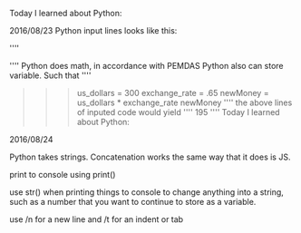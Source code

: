 Today I learned about Python:

2016/08/23
Python input lines looks like this:

''''
>>>
''''
Python does math, in accordance with PEMDAS
Python also can store variable.
Such that
''''
>>> us_dollars = 300
>>> exchange_rate = .65
>>> newMoney = us_dollars * exchange_rate
>>> newMoney
''''
the above lines of inputed code would yield
''''
>>> 195
''''
Today I learned about Python:

2016/08/24

Python takes strings. Concatenation works the same way that it does is JS.

print to console using print()

use str() when printing things to console to change anything into a string,
such as a number that you want to continue to store as a variable.

use /n for a new line and /t for an indent or tab
